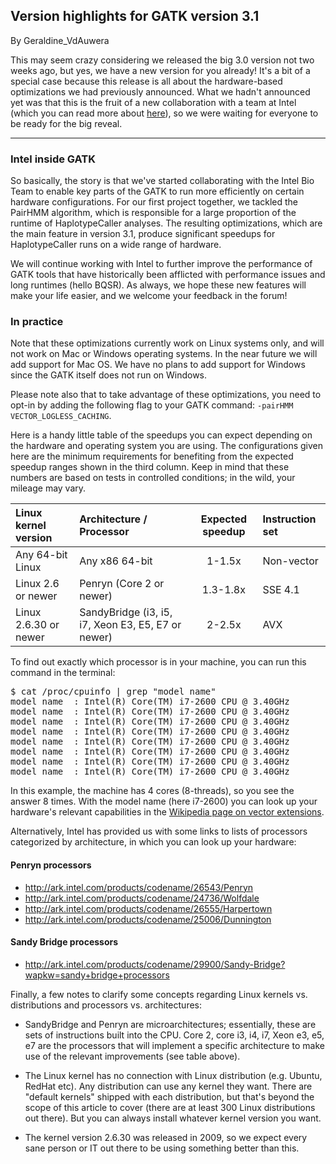## Version highlights for GATK version 3.1

By Geraldine_VdAuwera

<p>This may seem crazy considering we released the big 3.0 version not two weeks ago, but yes, we have a new version for you already! It's a bit of a special case because this release is all about the hardware-based optimizations we had previously announced. What we hadn't announced yet was that this is the fruit of a new collaboration with a team at Intel (which you can read more about <a rel="nofollow" href="http://www.broadinstitute.org/gatk/blog?id=3929">here</a>), so we were waiting for everyone to be ready for the big reveal.</p>

<hr></hr><h3>Intel inside GATK</h3>

<p>So basically, the story is that we've started collaborating with the Intel Bio Team to enable key parts of the GATK to run more efficiently on certain hardware configurations. For our first project together, we tackled the PairHMM algorithm, which is responsible for a large proportion of the runtime of HaplotypeCaller analyses. The resulting optimizations, which are the main feature in version 3.1, produce significant speedups for HaplotypeCaller runs on a wide range of hardware.</p>

<p>We will continue working with Intel to further improve the performance of GATK tools that have historically been afflicted with performance issues and long runtimes (hello BQSR). As always, we hope these new features will make your life easier, and we welcome your feedback in the forum!</p>

<h3>In practice</h3>

<p>Note that these optimizations currently work on Linux systems only, and will not work on Mac or Windows operating systems. In the near future we will add support for Mac OS. We have no plans to add support for Windows since the GATK itself does not run on Windows.</p>

<p>Please note also that to take advantage of these optimizations, you need to opt-in by adding the following flag to your GATK command: <code class="code codeInline" spellcheck="false">-pairHMM VECTOR_LOGLESS_CACHING</code>.</p>

<p>Here is a handy little table of the speedups you can expect depending on the hardware and operating system you are using. The configurations given here are the minimum requirements for benefiting from the expected speedup ranges shown in the third column. Keep in mind that these numbers are based on tests in controlled conditions; in the wild, your mileage may vary.</p>

<table><thead><tr><th align="left">Linux kernel version</th>
  <th align="left">Architecture / Processor</th>
  <th align="center">Expected speedup</th>
  <th align="left">Instruction set</th>
</tr></thead><tbody><tr><td align="left">Any 64-bit Linux</td>
  <td align="left">Any x86 64-bit</td>
  <td align="center">1-1.5x</td>
  <td align="left">Non-vector</td>
</tr><tr><td align="left">Linux 2.6 or newer</td>
  <td align="left">Penryn (Core 2 or newer)</td>
  <td align="center">1.3-1.8x</td>
  <td align="left">SSE 4.1</td>
</tr><tr><td align="left">Linux 2.6.30 or newer</td>
  <td align="left">SandyBridge (i3, i5, i7, Xeon E3, E5, E7 or newer)</td>
  <td align="center">2-2.5x</td>
  <td align="left">AVX</td>
</tr></tbody></table><p>To find out exactly which processor is in your machine, you can run this command in the terminal:</p>

<pre class="code codeBlock" spellcheck="false">$ cat /proc/cpuinfo | grep "model name"                                                                                    
model name  : Intel(R) Core(TM) i7-2600 CPU @ 3.40GHz
model name  : Intel(R) Core(TM) i7-2600 CPU @ 3.40GHz
model name  : Intel(R) Core(TM) i7-2600 CPU @ 3.40GHz
model name  : Intel(R) Core(TM) i7-2600 CPU @ 3.40GHz
model name  : Intel(R) Core(TM) i7-2600 CPU @ 3.40GHz
model name  : Intel(R) Core(TM) i7-2600 CPU @ 3.40GHz
model name  : Intel(R) Core(TM) i7-2600 CPU @ 3.40GHz
model name  : Intel(R) Core(TM) i7-2600 CPU @ 3.40GHz
</pre>

<p>In this example, the machine has 4 cores (8-threads), so you see the answer 8 times. With the model name (here i7-2600) you can look up your hardware's relevant capabilities in the <a rel="nofollow" href="http://en.wikipedia.org/wiki/Advanced_Vector_Extensions">Wikipedia page on vector extensions</a>.</p>

<p>Alternatively, Intel has provided us with some links to lists of processors categorized by architecture, in which you can look up your hardware:</p>

<h4>Penryn processors</h4>

<ul><li><a href="http://ark.intel.com/products/codename/26543/Penryn" rel="nofollow">http://ark.intel.com/products/codename/26543/Penryn</a></li>
<li><a href="http://ark.intel.com/products/codename/24736/Wolfdale" rel="nofollow">http://ark.intel.com/products/codename/24736/Wolfdale</a></li>
<li><a href="http://ark.intel.com/products/codename/26555/Harpertown" rel="nofollow">http://ark.intel.com/products/codename/26555/Harpertown</a></li>
<li><a href="http://ark.intel.com/products/codename/25006/Dunnington" rel="nofollow">http://ark.intel.com/products/codename/25006/Dunnington</a></li>
</ul><h4>Sandy Bridge processors</h4>

<ul><li><a href="http://ark.intel.com/products/codename/29900/Sandy-Bridge?wapkw=sandy+bridge+processors" rel="nofollow">http://ark.intel.com/products/codename/29900/Sandy-Bridge?wapkw=sandy+bridge+processors</a></li>
</ul><p>Finally, a few notes to clarify some concepts regarding Linux kernels vs. distributions and processors vs. architectures:</p>

<ul><li><p>SandyBridge and Penryn are microarchitectures; essentially, these are sets of instructions built into the CPU. Core 2, core i3, i4, i7, Xeon e3, e5, e7 are the processors that will implement a specific architecture to make use of the relevant improvements (see table above).</p></li>
<li><p>The Linux kernel has no connection with Linux distribution (e.g. Ubuntu, RedHat etc). Any distribution can use any kernel they want. There are "default kernels" shipped with each distribution, but that's beyond the scope of this article to cover (there are at least 300 Linux distributions out there). But you can always install whatever kernel version you want.</p></li>
<li><p>The kernel version 2.6.30 was released in 2009, so we expect every sane person or IT out there to be using something better than this.</p></li>
</ul>